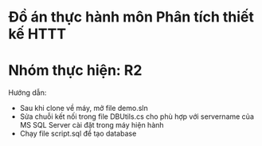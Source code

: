 # Đồ án thực hành môn Phân tích thiết kế HTTT
# Nhóm thực hiện: R2
Hướng dẫn:
+ Sau khi clone về máy, mở file demo.sln
+ Sửa chuỗi kết nối trong file DBUtils.cs cho phù hợp với servername của MS SQL Server cài đặt trong máy hiện hành
+ Chạy file script.sql để tạo database

